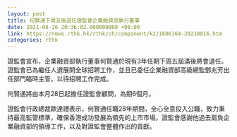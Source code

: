 ```yaml
---
layout: post
title: 何賢通下周五後退任證監會企業融資部執行董事
date: 2021-08-16 20:36:02.000000000 +08:00
link: https://news.rthk.hk/rthk/ch/component/k2/1606164-20210816.htm
categories: rthk
---
```


證監會宣布，企業融資部執行董事何賢通於現有3年任期下周五屆滿後將會退任。證監會已為繼任人選展開全球招聘工作，並且已委任企業融資部高級總監鄧兆芳出任部門臨時主管，以待招聘工作完成。

何賢通將由本月28日起擔任證監會顧問，為期6個月。

證監會行政總裁歐達禮表示，何賢通任職28年期間，全心全意投入公職，致力秉持最高監管標準，確保香港成功發展為領先的上市市場。證監會感謝他過去肩負企業融資部的領導工作，以及對證監會整體作出的貢獻。
